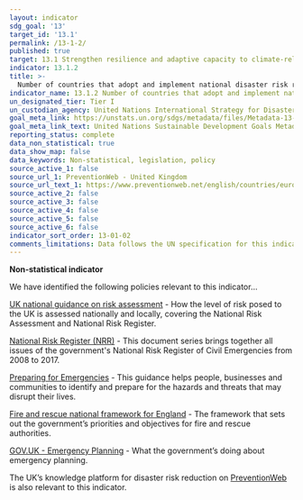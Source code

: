 ```yaml
---
layout: indicator
sdg_goal: '13'
target_id: '13.1'
permalink: /13-1-2/
published: true
target: 13.1 Strengthen resilience and adaptive capacity to climate-related hazards and natural disasters in all countries
indicator: 13.1.2
title: >-
  Number of countries that adopt and implement national disaster risk reduction strategies in line with the Sendai Framework for Disaster Risk Reduction 2015-2030 
indicator_name: 13.1.2 Number of countries that adopt and implement national disaster risk reduction strategies in line with the Sendai Framework for Disaster Risk Reduction 2015-2030 
un_designated_tier: Tier I
un_custodian_agency: United Nations International Strategy for Disaster Reduction (UNISDR)
goal_meta_link: https://unstats.un.org/sdgs/metadata/files/Metadata-13-01-02.pdf
goal_meta_link_text: United Nations Sustainable Development Goals Metadata (PDF 217 KB)
reporting_status: complete
data_non_statistical: true
data_show_map: false
data_keywords: Non-statistical, legislation, policy
source_active_1: false
source_url_1: PreventionWeb - United Kingdom
source_url_text_1: https://www.preventionweb.net/english/countries/europe/gbr/
source_active_2: false
source_active_3: false
source_active_4: false
source_active_5: false
source_active_6: false
indicator_sort_order: 13-01-02
comments_limitations: Data follows the UN specification for this indicator. This indicator has been identified in collaboration with topic experts.
---
```

**Non-statistical indicator**

We have identified the following policies relevant to this indicator…

[UK national guidance on risk assessment](https://www.gov.uk/guidance/risk-assessment-how-the-risk-of-emergencies-in-the-uk-is-assessed#local-risk-assessment-and-community-risk-registers) - How the level of risk posed to the UK is assessed nationally and locally, covering the National Risk Assessment and National Risk Register.

[National Risk Register (NRR)](https://www.gov.uk/government/collections/national-risk-register-of-civil-emergencies) - This document series brings
together all issues of the government's National Risk Register of Civil Emergencies from 2008 to 2017.

[Preparing for Emergencies](https://www.gov.uk/government/publications/preparing-for-emergencies/preparing-for-emergencies) - This guidance helps people, businesses and communities to
identify and prepare for the hazards and threats that may disrupt their lives.

[Fire and rescue national framework for England](https://www.gov.uk/government/collections/fire-and-rescue-national-framework-for-england) - The framework that sets out the government’s priorities and
objectives for fire and rescue authorities.

[GOV.UK - Emergency Planning](https://www.gov.uk/government/policies/emergency-planning) - What the government’s doing about emergency planning.

The UK’s knowledge platform for disaster risk reduction on [PreventionWeb](
https://www.preventionweb.net/english/countries/europe/gbr/) is also relevant to this indicator.
